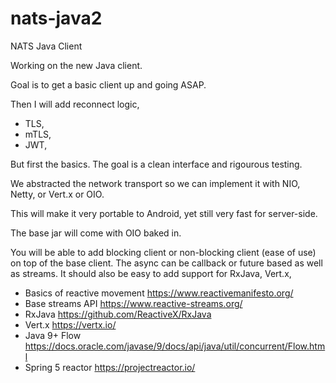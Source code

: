 # nats-java2
NATS Java Client

Working on the new Java client. 

Goal is to get a basic client up and going ASAP. 

Then I will add reconnect logic, 
* TLS, 
* mTLS, 
* JWT, 

But first the basics. The goal is a clean interface and rigourous testing. 

We abstracted the network transport so we can implement it with NIO, Netty, or Vert.x or OIO. 

This will make it very portable to Android, yet still very fast for server-side. 

The base jar will come with OIO baked in. 

You will be able to add blocking client or non-blocking client (ease of use) on top of the base client. 
The async can be callback or future based as well as streams.
It should also be easy to add support for RxJava, Vert.x, 

* Basics of reactive movement https://www.reactivemanifesto.org/
* Base streams API https://www.reactive-streams.org/
* RxJava https://github.com/ReactiveX/RxJava
* Vert.x https://vertx.io/
* Java 9+ Flow https://docs.oracle.com/javase/9/docs/api/java/util/concurrent/Flow.html 
* Spring 5 reactor https://projectreactor.io/ 

